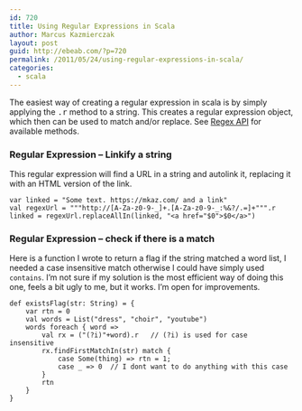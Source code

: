 ```yaml
---
id: 720
title: Using Regular Expressions in Scala
author: Marcus Kazmierczak
layout: post
guid: http://ebeab.com/?p=720
permalink: /2011/05/24/using-regular-expressions-in-scala/
categories:
  - scala
---
```

The easiest way of creating a regular expression in scala is by simply applying the <tt>.r</tt> method to a string. This creates a regular expression object, which then can be used to match and/or replace. See [Regex API][1] for available methods.

### Regular Expression &#8211; Linkify a string

This regular expression will find a URL in a string and autolink it, replacing it with an HTML version of the link.

<pre><code class="scala">var linked = "Some text. https://mkaz.com/ and a link"
val regexUrl = """http://[A-Za-z0-9-_]+.[A-Za-z0-9-_:%&?/.=]+""".r
linked = regexUrl.replaceAllIn(linked, "&lt;a href="$0"&gt;$0&lt;/a&gt;")
</code></pre>

### Regular Expression &#8211; check if there is a match

Here is a function I wrote to return a flag if the string matched a word list, I needed a case insensitive match otherwise I could have simply used `contains`. I&rsquo;m not sure if my solution is the most efficient way of doing this one, feels a bit ugly to me, but it works. I&rsquo;m open for improvements.

<pre><code class="scala">def existsFlag(str: String) = {
    var rtn = 0
    val words = List("dress", "choir", "youtube")
    words foreach { word =&gt;
        val rx = ("(?i)"+word).r   // (?i) is used for case insensitive
        rx.findFirstMatchIn(str) match {
            case Some(thing) =&gt; rtn = 1;
            case _ =&gt; 0  // I dont want to do anything with this case
        }
        rtn
    }
}
</code></pre>

 [1]: http://www.scala-lang.org/api/current/scala/util/matching/Regex.html

